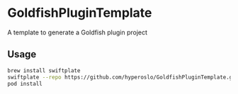 # GoldfishPluginTemplate

A template to generate a Goldfish plugin project

## Usage

```sh
brew install swiftplate
swiftplate --repo https://github.com/hyperoslo/GoldfishPluginTemplate.git
pod install
```
